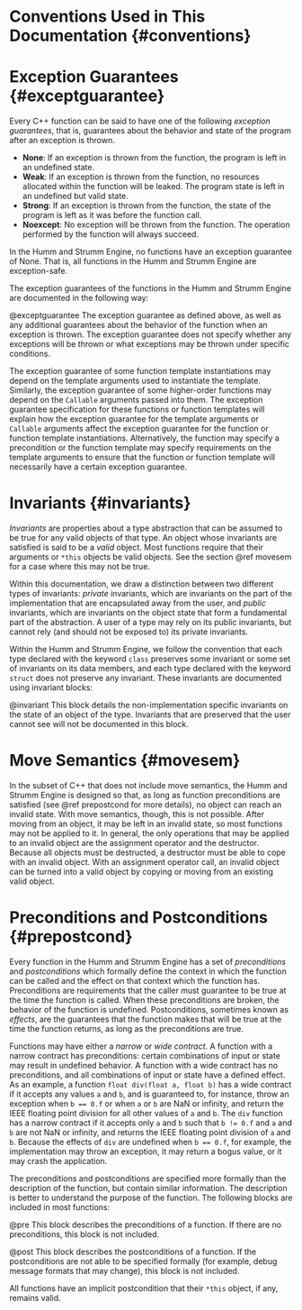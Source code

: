 Conventions Used in This Documentation                      {#conventions}
======================================

# Exception Guarantees                                      {#exceptguarantee}
Every C++ function can be said to have one of the following *exception
guarantees*, that is, guarantees about the behavior and state of the program
after an exception is thrown.

  * **None**: If an exception is thrown from the function, the program is left
    in an undefined state.
  * **Weak**: If an exception is thrown from the function, no resources
    allocated within the function will be leaked.  The program state is left in
    an undefined but valid state.
  * **Strong**: If an exception is thrown from the function, the state of the
    program is left as it was before the function call.
  * **Noexcept**: No exception will be thrown from the function.  The operation
    performed by the function will always succeed.

In the Humm and Strumm Engine, no functions have an exception guarantee of
None.  That is, all functions in the Humm and Strumm Engine are exception-safe.

The exception guarantees of the functions in the Humm and Strumm Engine are
documented in the following way:

@exceptguarantee The exception guarantee as defined above, as well as any
additional guarantees about the behavior of the function when an exception is
thrown.  The exception guarantee does not specify whether any exceptions will be
thrown or what exceptions may be thrown under specific conditions.

The exception guarantee of some function template instantiations may depend on
the template arguments used to instantiate the template.  Similarly, the
exception guarantee of some higher-order functions may depend on the `Callable`
arguments passed into them.  The exception guarantee specification for these
functions or function templates will explain how the exception guarantee for the
template arguments or `Callable` arguments affect the exception guarantee for
the function or function template instantiations.  Alternatively, the function
may specify a precondition or the function template may specify requirements on
the template arguments to ensure that the function or function template will
necessarily have a certain exception guarantee.

# Invariants                                                {#invariants}
*Invariants* are properties about a type abstraction that can be assumed to be
true for any valid objects of that type.  An object whose invariants are
satisfied is said to be a *valid* object.  Most functions require that their
arguments or `*this` objects be valid objects.  See the section @ref movesem for
a case where this may not be true.

Within this documentation, we draw a distinction between two different types of
invariants: *private* invariants, which are invariants on the part of the
implementation that are encapsulated away from the user, and *public*
invariants, which are invariants on the object state that form a fundamental
part of the abstraction.  A user of a type may rely on its public invariants,
but cannot rely (and should not be exposed to) its private invariants.

Within the Humm and Strumm Engine, we follow the convention that each type
declared with the keyword `class` preserves some invariant or some set of
invariants on its data members, and each type declared with the keyword `struct`
does not preserve any invariant.  These invariants are documented using
invariant blocks:

@invariant This block details the non-implementation specific invariants on the
state of an object of the type.  Invariants that are preserved that the user
cannot see will not be documented in this block.

# Move Semantics                                            {#movesem}
In the subset of C++ that does not include move semantics, the Humm and Strumm
Engine is designed so that, as long as function preconditions are satisfied
(see @ref prepostcond for more details), no object can reach an invalid state.
With move semantics, though, this is not possible.  After moving from an object,
it may be left in an invalid state, so most functions may not be applied to it.
In general, the only operations that may be applied to an invalid object are the
assignment operator and the destructor.  Because all objects must be destructed,
a destructor must be able to cope with an invalid object.  With an assignment
operator call, an invalid object can be turned into a valid object by copying or
moving from an existing valid object.

# Preconditions and Postconditions                          {#prepostcond}
Every function in the Humm and Strumm Engine has a set of *preconditions* and
*postconditions* which formally define the context in which the function can be
called and the effect on that context which the function has.  Preconditions are
requirements that the caller must guarantee to be true at the time the function
is called.  When these preconditions are broken, the behavior of the function is
undefined.  Postconditions, sometimes known as *effects*, are the guarantees
that the function makes that will be true at the time the function returns, as
long as the preconditions are true.

Functions may have either a *narrow* or *wide contract*.  A function with a
narrow contract has preconditions: certain combinations of input or state may
result in undefined behavior.  A function with a wide contract has no
preconditions, and all combinations of input or state have a defined effect.  As
an example, a function `float div(float a, float b)` has a wide contract if it
accepts any values `a` and `b`, and is guaranteed to, for instance, throw an
exception when `b == 0.f` or when `a` or `b` are NaN or infinity,  and return
the IEEE floating point division for all other values of `a` and `b`.  The `div`
function has a narrow contract if it accepts only `a` and `b` such that `b
!= 0.f` and `a` and `b` are not NaN or infinity, and returns the IEEE floating
point division of `a` and `b`.  Because the effects of `div` are undefined when
`b == 0.f`, for example, the implementation may throw an exception, it may
return a bogus value, or it may crash the application.

The preconditions and postconditions are specified more formally than the
description of the function, but contain similar information.  The description
is better to understand the purpose of the function.  The following blocks are
included in most functions:

@pre This block describes the preconditions of a function.  If there are no
preconditions, this block is not included.

@post This block describes the postconditions of a function.  If the
postconditions are not able to be specified formally (for example, debug message
formats that may change), this block is not included.

All functions have an implicit postcondition that their `*this` object, if any,
remains valid.
